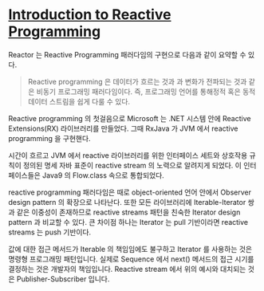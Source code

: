 # [Introduction to Reactive Programming](https://projectreactor.io/docs/core/release/reference/#intro-reactive)

Reactor 는 Reactive Programming 패러다임의 구현으로 다음과 같이 요약할 수 있다.

> Reactive programming 은 데이터가 흐르는 것과 과 변화가 전파되는 것과 같은 비동기 프로그래밍 패러다임이다. 
> 즉, 프로그래밍 언어를 통해정적 혹은 동적 데이터 스트림을 쉽게 다룰 수 있다.

 
Reactive programming 의 첫걸음으로 Microsoft 는 .NET 시스템 안에 Reactive Extensions(RX) 라이브러리를 만들었다.
그때 RxJava 가 JVM 에서 reactive programming 을 구현핸다. 

시간이 흐르고 JVM 에서 reactive 라이브러리를 위한 인터페이스 세트와 상호작용 규칙이 정의된 명세 자바 표준이 reactive stream 의 노력으로 알려지게 되었다.
이 인터페이스들은 Java9 의 Flow.class 속으로 통합되었다.

reactive programming 패러다임은 때로 object-oriented 언어 안에서 Observer design pattern 의 확장으로 나타난다.
또한 모든 라이브러리에 Iterable-Iterator 쌍과 같은 이중성이 존재하므로 reactive streams 패턴을 친숙한 Iterator design pattern 과 비교할 수 있다.
큰 차이점 하나는 Iterator 는 pull 기반이라면 reactive streams 는 push 기반이다. 

값에 대한 접근 메서드가 Iterable 의 책임임에도 불구하고 Iterator 를 사용하는 것은 명령형 프로그래밍 패턴입니다. 실제로 Sequence 에서 next() 메서드의 접근 시기를 결정하는 것은 개발자의 책임입니다. Reactive stream 에서 위의 예시와 대치되는 것은 Publisher-Subscriber 입니다.
